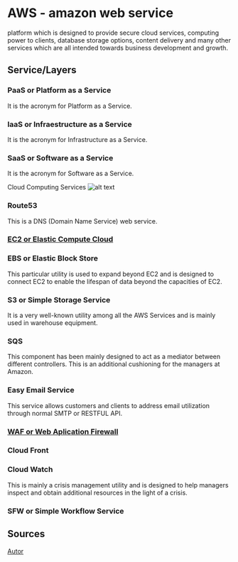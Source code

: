 # AWS - amazon web service
platform which is designed to provide secure cloud services, computing power to clients, database storage options, content delivery and many other services which are all intended towards business development and growth.

## Service/Layers

### PaaS or Platform as a Service
It is the acronym for Platform as a Service.

### IaaS or Infraestructure as a Service 
It is the acronym for Infrastructure as a Service.

### SaaS or Software as a Service
It is the acronym for Software as a Service.

Cloud Computing Services
![alt text](https://www.whizlabs.com/blog/wp-content/uploads/2019/01/cloud-computing-services.png "Cloud Computing Services")

### Route53
This is a DNS (Domain Name Service) web service.

### [EC2 or Elastic Compute Cloud](EC2.md)

### EBS or Elastic Block Store
This particular utility is used to expand beyond EC2 and is designed to connect EC2 to enable the lifespan of data beyond the capacities of EC2.

### S3 or Simple Storage Service
It is a very well-known utility among all the AWS Services and is mainly used in warehouse equipment.

### SQS
This component has been mainly designed to act as a mediator between different controllers. This is an additional cushioning for the managers at Amazon.

### Easy Email Service
This service allows customers and clients to address email utilization through normal SMTP or RESTFUL API.

### [WAF or Web Aplication Firewall](WAF.md)


### Cloud Front

### Cloud Watch
This is mainly a crisis management utility and is designed to help managers inspect and obtain additional resources in the light of a crisis.

### SFW or Simple Workflow Service

## Sources
[Autor](Autor.md)